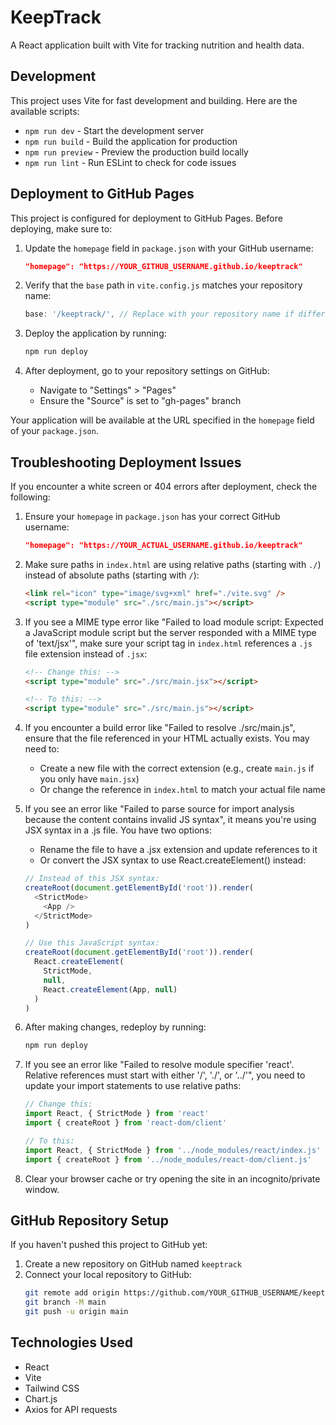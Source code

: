 # KeepTrack

A React application built with Vite for tracking nutrition and health data.

## Development

This project uses Vite for fast development and building. Here are the available scripts:

- `npm run dev` - Start the development server
- `npm run build` - Build the application for production
- `npm run preview` - Preview the production build locally
- `npm run lint` - Run ESLint to check for code issues

## Deployment to GitHub Pages

This project is configured for deployment to GitHub Pages. Before deploying, make sure to:

1. Update the `homepage` field in `package.json` with your GitHub username:
   ```json
   "homepage": "https://YOUR_GITHUB_USERNAME.github.io/keeptrack"
   ```

2. Verify that the `base` path in `vite.config.js` matches your repository name:
   ```javascript
   base: '/keeptrack/', // Replace with your repository name if different
   ```

3. Deploy the application by running:
   ```bash
   npm run deploy
   ```

4. After deployment, go to your repository settings on GitHub:
   - Navigate to "Settings" > "Pages"
   - Ensure the "Source" is set to "gh-pages" branch

Your application will be available at the URL specified in the `homepage` field of your `package.json`.

## Troubleshooting Deployment Issues

If you encounter a white screen or 404 errors after deployment, check the following:

1. Ensure your `homepage` in `package.json` has your correct GitHub username:
   ```json
   "homepage": "https://YOUR_ACTUAL_USERNAME.github.io/keeptrack"
   ```

2. Make sure paths in `index.html` are using relative paths (starting with `./`) instead of absolute paths (starting with `/`):
   ```html
   <link rel="icon" type="image/svg+xml" href="./vite.svg" />
   <script type="module" src="./src/main.js"></script>
   ```

3. If you see a MIME type error like "Failed to load module script: Expected a JavaScript module script but the server responded with a MIME type of 'text/jsx'", make sure your script tag in `index.html` references a `.js` file extension instead of `.jsx`:
   ```html
   <!-- Change this: -->
   <script type="module" src="./src/main.jsx"></script>

   <!-- To this: -->
   <script type="module" src="./src/main.js"></script>
   ```

4. If you encounter a build error like "Failed to resolve ./src/main.js", ensure that the file referenced in your HTML actually exists. You may need to:
   - Create a new file with the correct extension (e.g., create `main.js` if you only have `main.jsx`)
   - Or change the reference in `index.html` to match your actual file name

5. If you see an error like "Failed to parse source for import analysis because the content contains invalid JS syntax", it means you're using JSX syntax in a .js file. You have two options:
   - Rename the file to have a .jsx extension and update references to it
   - Or convert the JSX syntax to use React.createElement() instead:
   ```javascript
   // Instead of this JSX syntax:
   createRoot(document.getElementById('root')).render(
     <StrictMode>
       <App />
     </StrictMode>
   )

   // Use this JavaScript syntax:
   createRoot(document.getElementById('root')).render(
     React.createElement(
       StrictMode,
       null,
       React.createElement(App, null)
     )
   )
   ```

6. After making changes, redeploy by running:
   ```bash
   npm run deploy
   ```

7. If you see an error like "Failed to resolve module specifier 'react'. Relative references must start with either '/', './', or '../'", you need to update your import statements to use relative paths:
   ```javascript
   // Change this:
   import React, { StrictMode } from 'react'
   import { createRoot } from 'react-dom/client'

   // To this:
   import React, { StrictMode } from '../node_modules/react/index.js'
   import { createRoot } from '../node_modules/react-dom/client.js'
   ```

8. Clear your browser cache or try opening the site in an incognito/private window.

## GitHub Repository Setup

If you haven't pushed this project to GitHub yet:

1. Create a new repository on GitHub named `keeptrack`
2. Connect your local repository to GitHub:
   ```bash
   git remote add origin https://github.com/YOUR_GITHUB_USERNAME/keeptrack.git
   git branch -M main
   git push -u origin main
   ```

## Technologies Used

- React
- Vite
- Tailwind CSS
- Chart.js
- Axios for API requests
